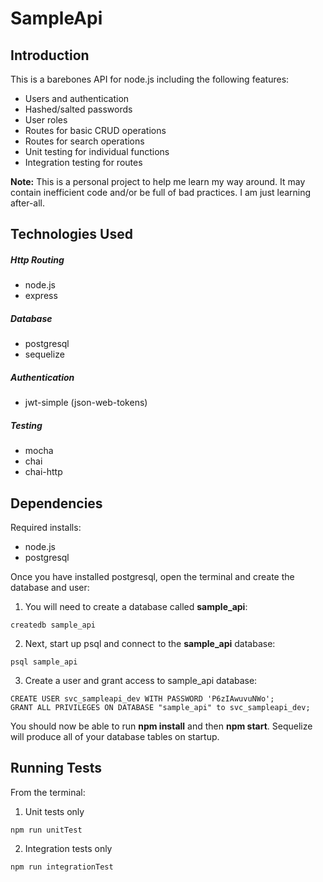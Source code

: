 SampleApi
==========

Introduction
------------

This is a barebones API for node.js including the following features:

  - Users and authentication
  - Hashed/salted passwords
  - User roles
  - Routes for basic CRUD operations
  - Routes for search operations
  - Unit testing for individual functions
  - Integration testing for routes

**Note:** This is a personal project to help me learn my way around. It may contain inefficient code and/or be full of bad practices. I am just learning after-all.

Technologies Used
-----------------

##### Http Routing
  - node.js
  - express
  
##### Database
  - postgresql
  - sequelize
  
##### Authentication
  - jwt-simple (json-web-tokens)
  
##### Testing
  - mocha
  - chai
  - chai-http
  
Dependencies
------------
Required installs:
  - node.js
  - postgresql
  
Once you have installed postgresql, open the terminal and create the database and user:

1. You will need to create a database called **sample_api**:

```
createdb sample_api
```

2. Next, start up psql and connect to the **sample_api** database:

```
psql sample_api
```

3. Create a user and grant access to sample_api database:

```
CREATE USER svc_sampleapi_dev WITH PASSWORD 'P6zIAwuvuNWo';
GRANT ALL PRIVILEGES ON DATABASE "sample_api" to svc_sampleapi_dev;
```

You should now be able to run **npm install** and then **npm start**. Sequelize will produce all of your database tables on startup.

Running Tests
-------------

From the terminal:

1. Unit tests only

```
npm run unitTest
```

2. Integration tests only

```
npm run integrationTest
```